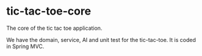 # tic-tac-toe-core


The core of the tic tac toe application.

We have the domain, service, AI and unit test for the tic-tac-toe. 
It is coded in Spring MVC.
